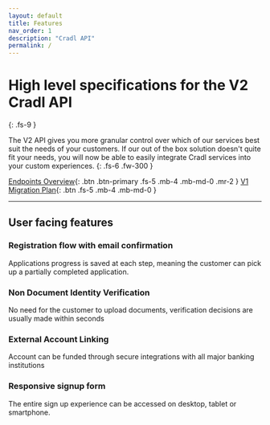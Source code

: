 ```yaml
---
layout: default
title: Features
nav_order: 1
description: "Cradl API"
permalink: /
---
```


# High level specifications for the V2 Cradl API
{: .fs-9 }

The V2 API gives you more granular control over which of our services best suit the needs of your customers. If our out of the box solution doesn't quite fit your needs, you will now be able to easily integrate Cradl services into your custom experiences. 
{: .fs-6 .fw-300 }

[Endpoints Overview](/cradl/docs/endpoints){: .btn .btn-primary .fs-5 .mb-4 .mb-md-0 .mr-2 } [V1 Migration Plan](/cradl/docs/migration){: .btn .fs-5 .mb-4 .mb-md-0 }

---

## User facing features

### Registration flow with email confirmation
Applications progress is saved at each step, meaning the customer can pick up a partially completed application. 

### Non Document Identity Verification
No need for the customer to upload documents, verification decisions are usually made within seconds

### External Account Linking
Account can be funded through secure integrations with all major banking institutions

### Responsive signup form
The entire sign up experience can be accessed on desktop, tablet or smartphone. 
